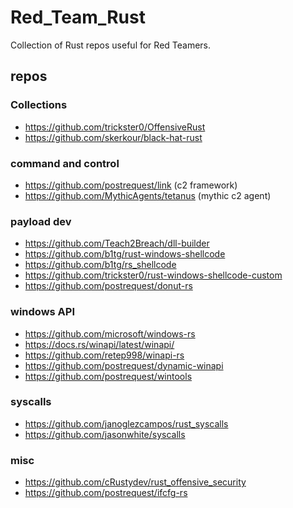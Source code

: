 # Red_Team_Rust
Collection of Rust repos useful for Red Teamers.

## repos

### Collections
- https://github.com/trickster0/OffensiveRust
- https://github.com/skerkour/black-hat-rust

### command and control
- https://github.com/postrequest/link (c2 framework)
- https://github.com/MythicAgents/tetanus (mythic c2 agent)

### payload dev
- https://github.com/Teach2Breach/dll-builder
- https://github.com/b1tg/rust-windows-shellcode
- https://github.com/b1tg/rs_shellcode
- https://github.com/trickster0/rust-windows-shellcode-custom
- https://github.com/postrequest/donut-rs

### windows API
- https://github.com/microsoft/windows-rs
- https://docs.rs/winapi/latest/winapi/
- https://github.com/retep998/winapi-rs
- https://github.com/postrequest/dynamic-winapi
- https://github.com/postrequest/wintools

### syscalls
- https://github.com/janoglezcampos/rust_syscalls
- https://github.com/jasonwhite/syscalls

### misc
- https://github.com/cRustydev/rust_offensive_security
- https://github.com/postrequest/ifcfg-rs

